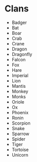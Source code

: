 Clans
=====
* Badger
* Bat
* Boar
* Crab
* Crane
* Dragon
* Dragonfly
* Falcon
* Fox
* Hare
* Imperial
* Lion
* Mantis
* Monkey
* Monks
* Oriole
* Ox
* Phoenix
* Ronin
* Scorpion
* Snake
* Sparrow
* Spider
* Tiger
* Tortoise
* Unicorn

